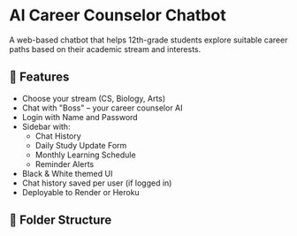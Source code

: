 # AI Career Counselor Chatbot

A web-based chatbot that helps 12th-grade students explore suitable career paths based on their academic stream and interests.

## 🌟 Features

- Choose your stream (CS, Biology, Arts)
- Chat with "Boss" – your career counselor AI
- Login with Name and Password
- Sidebar with:
  - Chat History
  - Daily Study Update Form
  - Monthly Learning Schedule
  - Reminder Alerts
- Black & White themed UI
- Chat history saved per user (if logged in)
- Deployable to Render or Heroku

## 📁 Folder Structure
